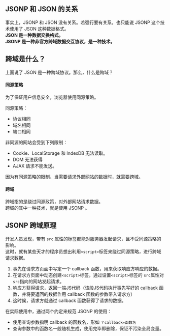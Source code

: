 ## JSONP 和 JSON 的关系
事实上，JSONP 和 JSON 没有关系。若强行要有关系，也只能说 JSONP 这个技术使用了 JSON 这种数据格式。  
__JSON 是一种数据交换格式。__  
__JSONP 是一种非官方跨域数据交互协议，是一种技术。__  

## 跨域是什么？
上面说了 JSON 是一种跨域协议。那么，什么是跨域？
#### 同源策略
为了保证用户信息安全，浏览器使用同源策略。  

同源策略：
- 协议相同
- 域名相同
- 端口相同

非同源的网站会受到下列限制：
- Cookie、LocalStorage 和 IndexDB 无法读取。
- DOM 无法获得
- AJAX 请求不能发送。

因为有同源策略的限制，当需要请求外部网站的数据时，就需要跨域。
#### 跨域
跨域指的是绕过同源政策，对外部网站请求数据。  
跨域的其中一种技术，就是使用 JSONP 。

## JSONP 跨域原理
开发人员发现，带有 `src` 属性的标签都能对服务器发起请求，且不受同源策略的影响。  
这时，就有某些天才的程序员想出利用`<script>`标签来绕过同源策略，进行跨域请求数据。
1. 事先在请求方页面中写定一个 callback 函数，用来获取响应方响应的数据。
2. 在请求方页面中动态创建`<script>`标签，通过设置`<script>`标签的 `src`属性对 `src`指向的网站发起请求。
3. 响应方获得请求，返回一端JS代码（该段JS代码执行事先写好的 callback 函数，并将要返回的数据作用 callback 函数的参数带入请求方）
4. 这时候，请求方就通过 callback 函数获得了请求的数据。

在实际使用中，通过两个约定来规范 JSONP 的使用：
- 使用查询参数指明 callback 的函数名，形如 `？callback=函数名`
- 查询参数中的函数名一般随机生成，使用完毕即删除，保证不污染全局变量。